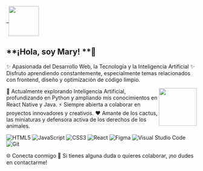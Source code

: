 <!--


- �
- 🌱

- 👯 I’m looking to collaborate on ...
- 🤔 I’m looking for help with ...
- 💬 Ask me about ...
- 📫 How to reach me: ...
- 😄 Pronouns: ...
- ⚡ Fun fact: ...
-->

_<a href="url"><img src="https://c.tenor.com/lUFliafCu_MAAAAC/hello.gif" align="center" height="80" width="80" ></a>

##  **¡Hola, soy Mary! **👋
✨ Apasionada del Desarrollo Web, la Tecnología y la Inteligencia Artificial ✨
Disfruto aprendiendo constantemente, especialmente temas relacionados con frontend, diseño y optimización de código limpio.

<a href="url"><img src="https://c.tenor.com/WCg45OATOCIAAAAd/cactus-animated.gif" align="right" height="100" width="100" ></a>

🌱 Actualmente explorando Inteligencia Artificial, profundizando en Python y ampliando mis conocimientos en React Native y Java.
⚡ Siempre abierta a colaborar en proyectos innovadores y creativos.
❤️ Amante de los cactus, las miniaturas y defensora activa de los derechos de los animales.








![HTML5](https://img.shields.io/badge/html5-%23E34F26.svg?style=for-the-badge&logo=html5&logoColor=white)  ![JavaScript](https://img.shields.io/badge/javascript-%23323330.svg?style=for-the-badge&logo=javascript&logoColor=%23F7DF1E)  ![CSS3](https://img.shields.io/badge/css3-%231572B6.svg?style=for-the-badge&logo=css3&logoColor=white) ![React](https://img.shields.io/badge/react-%2320232a.svg?style=for-the-badge&logo=react&logoColor=%2361DAFB) ![Figma](https://img.shields.io/badge/figma-%23F24E1E.svg?style=for-the-badge&logo=figma&logoColor=white) ![Visual Studio Code](https://img.shields.io/badge/Visual%20Studio%20Code-0078d7.svg?style=for-the-badge&logo=visual-studio-code&logoColor=white) ![Git](https://img.shields.io/badge/git-%23F05033.svg?style=for-the-badge&logo=git&logoColor=white)





🌐 Conecta conmigo
💬 Si tienes alguna duda o quieres colaborar, ¡no dudes en contactarme!


 
